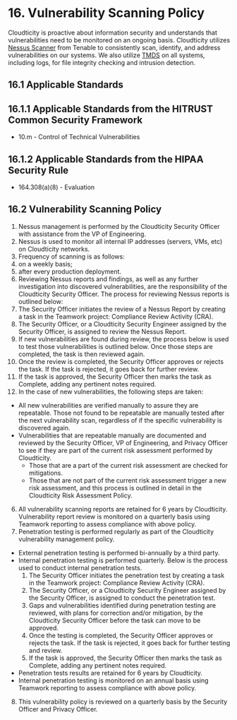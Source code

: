 # 16. Vulnerability Scanning Policy

Cloudticity is proactive about information security and understands that vulnerabilities need to be monitored on an ongoing basis. Cloudticity utilizes [Nessus Scanner](http://www.tenable.com/products/nessus) from Tenable to consistently scan, identify, and address vulnerabilities on our systems. We also utilize [TMDS](https://www.trendmicro.com) on all systems, including logs, for file integrity checking and intrusion detection.

## 16.1 Applicable Standards

## 16.1.1 Applicable Standards from the HITRUST Common Security Framework

* 10.m - Control of Technical Vulnerabilities

## 16.1.2 Applicable Standards from the HIPAA Security Rule

* 164.308(a)(8) - Evaluation

## 16.2 Vulnerability Scanning Policy

1. Nessus management is performed by the Cloudticity Security Officer with assistance from the VP of Engineering.
2. Nessus is used to monitor all internal IP addresses (servers, VMs, etc) on Cloudticity networks.
3. Frequency of scanning is as follows:
  1. on a weekly basis;
  2. after every production deployment.
4. Reviewing Nessus reports and findings, as well as any further investigation into discovered vulnerabilities, are the responsibility of the Cloudticity Security Officer. The process for reviewing Nessus reports is outlined below:
  1. The Security Officer initiates the review of a Nessus Report by creating a task in the Teamwork project: Compliance Review Activity (CRA).
  2. The Security Officer, or a Cloudticity Security Engineer assigned by the Security Officer, is assigned to review the Nessus Report.
  3. If new vulnerabilities are found during review, the process below is used to test those vulnerabilities is outlined below. Once those steps are completed, the task is then reviewed again.
  4. Once the review is completed, the Security Officer approves or rejects the task. If the task is rejected, it goes back for further review.
  5. If the task is approved, the Security Officer then marks the task as Complete, adding any pertinent notes required.
5. In the case of new vulnerabilities, the following steps are taken:
  * All new vulnerabilities are verified manually to assure they are repeatable. Those not found to be repeatable are manually tested after the next vulnerability scan, regardless of if the specific vulnerability is discovered again.
  * Vulnerabilities that are repeatable manually are documented and reviewed by the Security Officer, VP of Engineering, and Privacy Officer to see if they are part of the current risk assessment performed by Cloudticity.
    * Those that are a part of the current risk assessment are checked for mitigations.
    * Those that are not part of the current risk assessment trigger a new risk assessment, and this process is outlined in detail in the Cloudticity Risk Assessment Policy.
6. All vulnerability scanning reports are retained for 6 years by Cloudticity. Vulnerability report review is monitored on a quarterly basis using Teamwork reporting to assess compliance with above policy.
7. Penetration testing is performed regularly as part of the Cloudticity vulnerability management policy.
  * External penetration testing is performed bi-annually by a third party.
  * Internal penetration testing is performed quarterly. Below is the process used to conduct internal penetration tests.
      1. The Security Officer initiates the penetration test by creating a task in the Teamwork project: Compliance Review Activity (CRA).
      2. The Security Officer, or a Cloudticity Security Engineer assigned by the Security Officer, is assigned to conduct the penetration test.
      3. Gaps and vulnerabilities identified during penetration testing are reviewed, with plans for correction and/or mitigation, by the Cloudticity Security Officer before the task can move to be approved.
      4. Once the testing is completed, the Security Officer approves or rejects the task. If the task is rejected, it goes back for further testing and review.
      5. If the task is approved, the Security Officer then marks the task as Complete, adding any pertinent notes required.
  * Penetration tests results are retained for 6 years by Cloudticity.
  * Internal penetration testing is monitored on an annual basis using Teamwork reporting to assess compliance with above policy.
8. This vulnerability policy is reviewed on a quarterly basis by the Security Officer and Privacy Officer.
